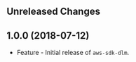 Unreleased Changes
------------------

1.0.0 (2018-07-12)
------------------

* Feature - Initial release of `aws-sdk-dlm`.

